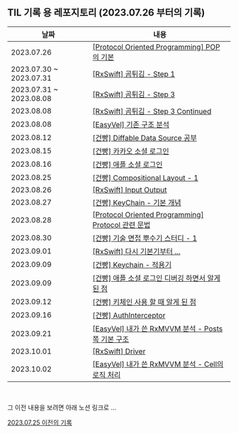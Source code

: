 ## TIL 기록 용 레포지토리 (2023.07.26 부터의 기록)

|날짜|내용|
|----|---|
|2023.07.26|[\[Protocol Oriented Programming\] POP 의 기본](https://thin-asiago-c43.notion.site/Protocol-Oriented-Programming-f727d191441944f392a1d9483d2c586b?pvs=4)|
|2023.07.30 ~ 2023.07.31|[\[RxSwift\] 곰튀김 - Step 1](https://thin-asiago-c43.notion.site/RxSwift-Step-1-c56b7f9579e04e98a58529b4320615ae?pvs=4)|
|2023.07.31 ~ 2023.08.08|[\[RxSwift\] 곰튀김 - Step 3](https://thin-asiago-c43.notion.site/RxSwift-Step-3-2c14acd1f7594cdcb39e27c329d6c76d?pvs=4)|
|2023.08.08|[\[RxSwift\] 곰튀김 - Step 3 Continued](https://thin-asiago-c43.notion.site/RxSwift-Step-3-Cont-22fdcc58e6df4ddabff55cff4122c204?pvs=4)|
|2023.08.08|[\[EasyVel\] 기존 구조 분석](https://thin-asiago-c43.notion.site/Velog-1-56244e4914274f13a3b915aeaa6f15dc?pvs=4)|
|2023.08.12|[\[건빵\] Diffable Data Source 공부](https://thin-asiago-c43.notion.site/DiffableDataSource-4d0441bb26ed4ae29be2416e41f87f59?pvs=4)|
|2023.08.15|[\[건빵\] 카카오 소셜 로그인](https://thin-asiago-c43.notion.site/Kakao-Social-Login-b6ff5cc0b0cc4eb68b6005e4a5842e56?pvs=4)||
|2023.08.16|[\[건빵\] 애플 소셜 로그인](https://thin-asiago-c43.notion.site/Apple-Social-Login-0f3142d8d28f43e1a8a2986a1ca2e60e?pvs=4)|
|2023.08.25|[\[건빵\] Compositional Layout - 1](https://thin-asiago-c43.notion.site/Compositional-Layout-1-a3c607fea50443799225083e5af2bbe1?pvs=4)|
|2023.08.26|[\[RxSwift\] Input Output](https://thin-asiago-c43.notion.site/RxSwift-MVVM-Input-Output-e996591bc2d84afb9eeb28800cc55c5f?pvs=4)|
|2023.08.27|[\[건빵\] KeyChain - 기본 개념](https://thin-asiago-c43.notion.site/Using-the-Keychain-to-Manage-User-Secrets-177be748b9fb4d90ab08d8c2d6f8b708?pvs=4)|
|2023.08.28|[\[Protocol Oriented Programming\] Protocol 관련 문법](https://thin-asiago-c43.notion.site/Protocol-a3acc4e02aee43c0add01cabc931fe86?pvs=4)|
|2023.08.30|[\[건빵\] 기술 면접 뿌수기 스터디 - 1](https://thin-asiago-c43.notion.site/Study-8-30-1-7dfb4e399f03452d943fe67300d6e99e?pvs=4)|
|2023.09.01|[\[RxSwift\] 다시 기본기부터 ...](https://thin-asiago-c43.notion.site/RxSwift-d4de65f2c1324719b3ec5e4391ee7e00?pvs=4)|
|2023.09.09|[\[건빵\] Keychain - 적용기](https://thin-asiago-c43.notion.site/Keychain-acd6b416e3dd45058f19b865898ade75?pvs=4)|
|2023.09.09|[\[건빵\] 애플 소셜 로그인 디버깅 하면서 알게 된 점](https://thin-asiago-c43.notion.site/Apple-Social-Login-f3116992d9294de3bcf525d8102ad014?pvs=4)|
|2023.09.12|[\[건빵\] 키체인 사용 할 때 알게 된 점](https://thin-asiago-c43.notion.site/Keychain-684f996966a24f64b1a5fc269d8cd9e1?pvs=4)|
|2023.09.16|[\[건빵\] AuthInterceptor](https://thin-asiago-c43.notion.site/API-AuthInterceptor-3eae663dcf6644198b34af345a71892f?pvs=4)|
|2023.09.21|[\[EasyVel\] 내가 쓴 RxMVVM 분석 - Posts 쪽 기본 구조](https://thin-asiago-c43.notion.site/RxMVVM-RxMVVM-058d410633e74cd5a854470086789656?pvs=4)|
|2023.10.01|[\[RxSwift\] Driver](https://thin-asiago-c43.notion.site/RxSwift-Driver-eb301118ea5d4bbaa3d85d442d05e536?pvs=4)|
|2023.10.02|[\[EasyVel\] 내가 쓴 RxMVVM 분석 - Cell의 로직 처리](https://thin-asiago-c43.notion.site/Velog-RxMVVM-Cell-bf61259c1b87493bbd8833a493edac00?pvs=4)|

<br>

그 이전 내용을 보려면 아래 노션 링크로 ...

[2023.07.25 이전의 기록](https://delicious-anemone-fdd.notion.site/967ace7cb5044d709b8a33a0e7382774?v=2c2d5e50409845369b159b69db0a11cf&pvs=4)
